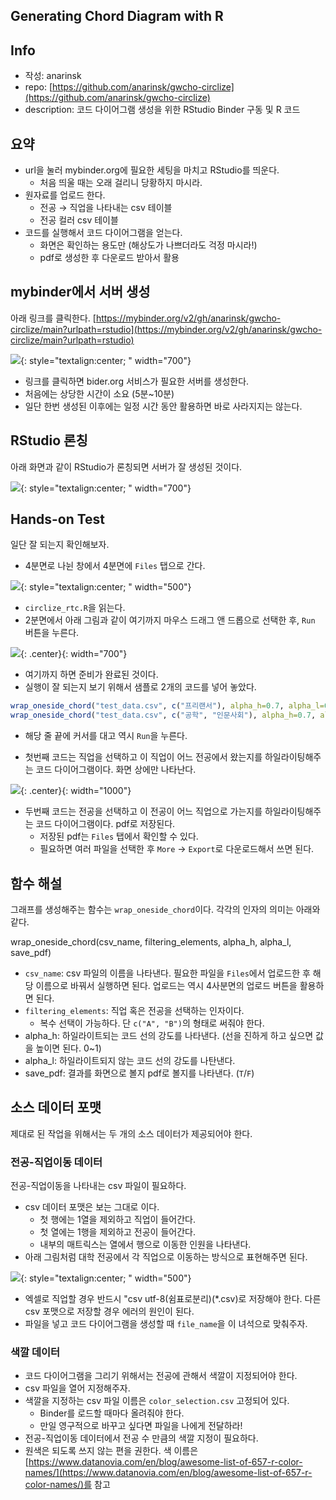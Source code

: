 ## Generating Chord Diagram with R

## Info 

- 작성: anarinsk 
- repo: [https://github.com/anarinsk/gwcho-circlize](https://github.com/anarinsk/gwcho-circlize)
- description: 코드 다이어그램 생성을 위한 RStudio Binder 구동 및 R 코드 

## 요약 


- url을 눌러 mybinder.org에 필요한 세팅을 마치고 RStudio를 띄운다. 
	- 처음 띄울 때는 오래 걸리니 당황하지 마시라. 
- 원자료를 업로드 한다. 
  - 전공 &rarr; 직업을 나타내는 csv 테이블 
  - 전공 컬러 csv 테이블
- 코드를 실행해서 코드 다이어그램을 얻는다. 
  - 화면은 확인하는 용도만 (해상도가 나쁘더라도 걱정 마시라!)
  - pdf로 생성한 후 다운로드 받아서 활용 




## mybinder에서 서버 생성


아래 링크를 클릭한다. 
[https://mybinder.org/v2/gh/anarinsk/gwcho-circlize/main?urlpath=rstudio](https://mybinder.org/v2/gh/anarinsk/gwcho-circlize/main?urlpath=rstudio)


![](https://github.com/anarinsk/gwcho-circlize/blob/main/images/gwcho_7.png?raw=true){: style="textalign:center; " width="700"}  


- 링크를 클릭하면 bider.org 서비스가 필요한 서버를 생성한다. 
- 처음에는 상당한 시간이 소요 (5분~10분)
- 일단 한번 생성된 이후에는 일정 시간 동안 활용하면 바로 사라지지는 않는다. 


## RStudio 론칭 


아래 화면과 같이 RStudio가 론칭되면 서버가 잘 생성된 것이다. 


![](https://github.com/anarinsk/gwcho-circlize/blob/main/images/gwcho_8.png?raw=true){: style="textalign:center; " width="700"}  


## Hands-on Test 


일단 잘 되는지 확인해보자. 


- 4분면로 나뉜 창에서 4분면에 `Files` 탭으로 간다. 


![](https://github.com/anarinsk/gwcho-circlize/blob/main/images/gwcho_2.png?raw=true){: style="textalign:center; " width="500"}  




- `circlize_rtc.R`을 읽는다. 
- 2분면에서 아래 그림과 같이 여기까지 마우스 드래그 앤 드롭으로 선택한 후, `Run` 버튼을 누른다. 


![](https://github.com/anarinsk/gwcho-circlize/blob/main/images/gwcho_4.png?raw=true){: .center}{: width="700"}


- 여기까지 하면 준비가 완료된 것이다. 
- 실행이 잘 되는지 보기 위해서 샘플로 2개의 코드를 넣어 놓았다. 


```R
wrap_oneside_chord("test_data.csv", c("프리랜서"), alpha_h=0.7, alpha_l=0.07, save_pdf=F) 
wrap_oneside_chord("test_data.csv", c("공학", "인문사회"), alpha_h=0.7, alpha_l=0.07, save_pdf=T) 
```


- 해당 줄 끝에 커서를 대고 역시 `Run`을 누른다. 
  
- 첫번째 코드는 직업을 선택하고 이 직업이 어느 전공에서 왔는지를 하일라이팅해주는 코드 다이어그램이다. 화면 상에만 나타난다. 


![](https://github.com/anarinsk/gwcho-circlize/blob/main/images/gwcho_5.png?raw=true){: .center}{: width="1000"}



- 두번째 코드는 전공을 선택하고 이 전공이 어느 직업으로 가는지를 하일라이팅해주는 코드 다이어그램이다. pdf로 저장된다. 
  - 저장된 pdf는 `Files` 탭에서 확인할 수 있다. 
  - 필요하면 여러 파일을 선택한 후 `More` -> `Export`로 다운로드해서 쓰면 된다. 




## 함수 해설 


그래프를 생성해주는 함수는 `wrap_oneside_chord`이다. 각각의 인자의 의미는 아래와 같다. 


wrap_oneside_chord(csv_name, filtering_elements, alpha_h, alpha_l, save_pdf) 


- `csv_name`: csv 파일의 이름을 나타낸다. 필요한 파일을 `Files`에서 업로드한 후 해당 이름으로 바꿔서 실행하면 된다. 업로드는 역시 4사분면의 업로드 버튼을 활용하면 된다. 
- `filtering_elements`: 직업 혹은 전공을 선택하는 인자이다. 
  - 복수 선택이 가능하다. 단 `c("A", "B")`의 형태로 써줘야 한다. 
- alpha_h: 하일라이트되는 코드 선의 강도를 나타낸다. (선을 진하게 하고 싶으면 값을 높이면 된다. 0~1)
- alpha_l: 하일라이트되지 않는 코드 선의 강도를 나탄낸다. 
- save_pdf: 결과를 화면으로 볼지 pdf로 볼지를 나타낸다. (`T`/`F`)




## 소스 데이터 포맷 

제대로 된 작업을 위해서는 두 개의 소스 데이터가 제공되어야 한다. 

### 전공-직업이동 데이터 

전공-직업이동을 나타내는 csv 파일이 필요하다. 
- csv 데이터 포맷은 보는 그대로 이다. 
	- 첫 행에는 1열을 제외하고 직업이 들어간다. 
	- 첫 열에는 1행을 제외하고 전공이 들어간다. 
	- 내부의 매트릭스는 열에서 행으로 이동한 인원을 나타낸다. 
- 아래 그림처럼 대학 전공에서 각 직업으로 이동하는 방식으로 표현해주면 된다. 

![](https://github.com/anarinsk/gwcho-circlize/blob/main/images/gwcho_6.png?raw=true){: style="textalign:center; " width="500"}  

- 엑셀로 직업할 경우 반드시 "csv utf-8(쉼표로분리)(*.csv)로 저장해야 한다. 다른 csv 포맷으로 저장할 경우 에러의 원인이 된다. 
- 파일을 넣고 코드 다이어그램을 생성할 때 `file_name`을 이 녀석으로 맞춰주자. 


### 색깔 데이터 


- 코드 다이어그램을 그리기 위해서는 전공에 관해서 색깔이 지정되어야 한다. 
- csv 파일을 열어 지정해주자. 
- 색깔을 지정하는 csv 파일 이름은 `color_selection.csv` 고정되어 있다. 
  - Binder를 로드할 때마다 올려줘야 한다. 
  - 만일 영구적으로 바꾸고 싶다면 파일을 나에게 전달하라! 
- 전공-직업이동 데이터에서 전공 수 만큼의 색깔 지정이 필요하다. 
- 원색은 되도록 쓰지 않는 편을 권한다. 색 이름은 [https://www.datanovia.com/en/blog/awesome-list-of-657-r-color-names/](https://www.datanovia.com/en/blog/awesome-list-of-657-r-color-names/)를 참고 














<!--stackedit_data:
eyJoaXN0b3J5IjpbLTEzMzA2MTQzMDQsMzg4OTE5ODMxLC0xND
YxNTk1NzM5LC0xOTY0Mjk1MDE1LC0yMzI3NTExNzcsMTUxOTgx
NTU1MCwtMTc0ODg1NjA0MywtNTk4ODQwNTI1LDEzNzc2ODQ5OS
wtMTI1NTUyMDQ2XX0=
-->
